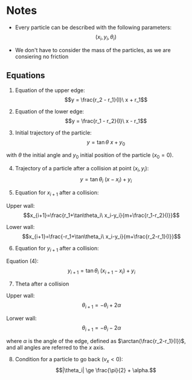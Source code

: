 # Notes

- Every particle can be described with the following parameters:
$$(x_i, y_i, \theta_i) $$

- We don't have to consider the mass of the particles, as we are consiering no friction


## Equations

1. Equation of the upper edge:
$$y = \frac{r_2 - r_1}{l}\ x + r_1$$

2. Equation of the lower edge:
$$y = \frac{r_1 - r_2}{l}\ x - r_1$$

3. Initial trajectory of the particle:
$$y = \tan\theta\ x + y_0 $$

with $\theta$ the initial angle and $y_0$ initial position of the particle ($x_0 =0$).

4. Trajectory of a particle after a collision at point $(x_i, y_i)$:
$$y = \tan\theta_i\ (x-x_i) + y_i $$

5. Equation for $x_{i+1}$ after a collision:

Upper wall:
$$x_{i+1}=\frac{r_1+\tan\theta_i\ x_i-y_i}{m+\frac{r_1-r_2}{l}}$$

Lower wall:
$$x_{i+1}=\frac{-r_1+\tan\theta_i\ x_i-y_i}{m+\frac{r_2-r_1}{l}}$$

6. Equation for $y_{i+1}$ after a collision:

Equation (4):
$$y_{i+1} = \tan\theta_i\ (x_{i+1}-x_i) + y_i $$

7. Theta after a collision

Upper wall:
$$\theta_{i+1} = -\theta_i + 2\alpha$$

Lorwer wall:
$$\theta_{i+1} = -\theta_i - 2\alpha$$

where $\alpha$ is the angle of the edge, defined as $\arctan(\frac{r_2-r_1}{l})$, and all angles are referred to the $x$ axis.

8. Condition for a particle to go back ($v_x <0$):
$$|\theta_i| \ge \frac{\pi}{2} + \alpha.$$